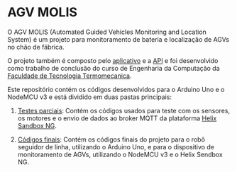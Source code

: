 # AGV MOLIS

O AGV MOLIS (Automated Guided Vehicles Monitoring and Location System) é um projeto para monitoramento de bateria e localização de AGVs no chão de fábrica.

O projeto também é composto pelo [aplicativo](https://github.com/tchainaf/app-agv-molis) e a [API](https://github.com/ca-r0-l/tcc-backend) e foi desenvolvido como trabalho de conclusão do curso de Engenharia da Computação da [Faculdade de Tecnologia Termomecanica](http://ftt.com.br/home/).

Este repositório contém os códigos desenvolvidos para o Arduino Uno e o NodeMCU v3 e está dividido em duas pastas principais:

1. [Testes parciais](https://github.com/tchainaf/agv-molis-device/tree/main/testes_parciais): Contém os códigos usados para teste com os sensores, os motores e o envio de dados ao broker MQTT da plataforma [Helix Sandbox NG](https://github.com/Helix-Platform/Sandbox-NG).

2. [Códigos finais](https://github.com/tchainaf/agv-molis-device/tree/main/codigos_finais): Contém os códigos finais do projeto para o robô seguidor de linha, utilizando o Arduino Uno, e para o dispositivo de monitoramento de AGVs, utilizando o NodeMCU v3 e o Helix Sendbox NG.
